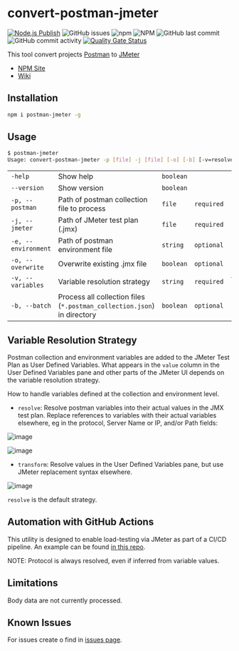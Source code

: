 # convert-postman-jmeter

[![Node.js Publish](https://github.com/sercheo87/convert-postman-jmeter/actions/workflows/npm-publish.yml/badge.svg?event=page_build)](https://github.com/sercheo87/convert-postman-jmeter/actions/workflows/npm-publish.yml)
![GitHub issues](https://img.shields.io/github/issues/sercheo87/convert-postman-jmeter.svg)
![npm](https://img.shields.io/npm/v/3.svg)
![NPM](https://img.shields.io/npm/l/1.svg)
![GitHub last commit](https://img.shields.io/github/last-commit/sercheo87/convert-postman-jmeter.svg)
![GitHub commit activity](https://img.shields.io/github/commit-activity/m/sercheo87/convert-postman-jmeter.svg)
[![Quality Gate Status](https://sonarcloud.io/api/project_badges/measure?project=convert-postman-jmeter&metric=alert_status)](https://sonarcloud.io/dashboard?id=convert-postman-jmeter)

This tool convert projects [Postman](https://www.getpostman.com) to [JMeter](https://jmeter.apache.org)

- [NPM Site](https://www.npmjs.com/package/convert-postman-jmeter)
- [Wiki](https://sercheo87.github.io/convert-postman-jmeter/)

## Installation

```bash
npm i postman-jmeter -g
```

## Usage

```bash
$ postman-jmeter
Usage: convert-postman-jmeter -p [file] -j [file] [-o] [-b] [-v=resolve|transform] 
```
||||||
| -- | -- | -- | -- | -- |
| `-help` | Show help | `boolean` | | |
| `--version` | Show version | `boolean` | | |
| `-p, --postman` | Path of postman collection file to process | `file` | `required`|
| `-j, --jmeter` | Path of JMeter test plan (.jmx) | `file` | `required`|
| `-e, --environment` | Path of postman environment file | `string` | `optional`|
| `-o, --overwrite` | Overwrite existing .jmx file | `boolean` | `optional`|
| `-v, --variables` | Variable resolution strategy | `string` | `required`| `transform`, `resolve` |
| `-b, --batch` | Process all collection files (`*.postman_collection.json`) in directory | `boolean` | `optional`|  |

## Variable Resolution Strategy

Postman collection and environment variables are added to the JMeter Test Plan as User Defined Variables.  What appears in the `value` column in the User Defined Variables pane and other parts of the JMeter UI depends on the variable resolution strategy.  

How to handle variables defined at the collection and environment level.  
 - `resolve`: Resolve postman variables into their actual values in the JMX test plan.  Replace references to variables with their actual variables elsewhere, eg in the protocol, Server Name or IP, and/or Path fields:

![image](https://user-images.githubusercontent.com/6423235/205748399-f1ed4e67-dbab-40eb-a70f-7128be84fe10.png)

![image](https://user-images.githubusercontent.com/6423235/205748554-aef7defe-4aec-4f06-9bc8-806c8e4d1cf0.png)

 - `transform`: Resolve values in the User Defined Variables pane, but use JMeter replacement syntax elsewhere.

![image](https://user-images.githubusercontent.com/6423235/205748894-82d1ac6c-df5e-4e3b-894b-675bfe9159cc.png)

`resolve` is the default strategy.

## Automation with GitHub Actions

This utility is designed to enable load-testing via JMeter as part of a CI/CD pipeline.  An example can be found [in this repo](https://github.com/BidnessForB/convert-postman-jmeter/blob/main/.github/workflows/JMeter-load-testing.yaml).  

NOTE: Protocol is always resolved, even if inferred from variable values.  

## Limitations

Body data are not currently processed.  

## Known Issues

For issues create o find in [issues page](https://github.com/bidnessforb/convert-postman-jmeter/issues).
